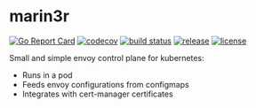 # marin3r

[![Go Report Card](https://goreportcard.com/badge/github.com/3scale/marin3r)](https://goreportcard.com/report/github.com/3scale/marin3r)
[![codecov](https://codecov.io/gh/3scale/marin3r/branch/master/graph/badge.svg)](https://codecov.io/gh/3scale/marin3r)
[![build status](https://circleci.com/gh/3scale/marin3r.svg?style=shield)](https://codecov.io/gh/3scale/marin3r/.circleci/config.yml)
[![release](https://badgen.net/github/release/3scale/marin3r)](https://github.com/3scale/marin3r/releases)
[![license](https://badgen.net/github/license/3scale/marin3r)](https://github.com/3scale/marin3r/blob/master/LICENSE)

Small and simple envoy control plane for kubernetes:

* Runs in a pod
* Feeds envoy configurations from configmaps
* Integrates with cert-manager certificates
